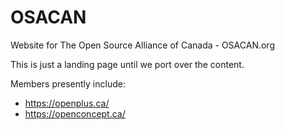 # OSACAN
 
Website for The Open Source Alliance of Canada - OSACAN.org

This is just a landing page until we port over the content.

Members presently include:
  - https://openplus.ca/
  - https://openconcept.ca/
